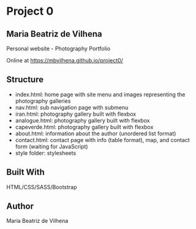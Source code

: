 # Project 0

## Maria Beatriz de Vilhena

Personal website - Photography Portfolio

Online at https://mbvilhena.github.io/project0/

## Structure

- index.html: home page with site menu and images representing the photography galleries
- nav.html: sub navigation page with submenu
- iran.html: photography gallery built with flexbox
- analogue.html: photography gallery built with flexbox
- capeverde.html: photography gallery built with flexbox
- about.html: information about the author (unordered list format)
- contact.html: contact page with info (table format), map, and contact form (waiting for JavaScript)
- style folder: stylesheets

## Built With
HTML/CSS/SASS/Bootstrap

## Author
Maria Beatriz de Vilhena
